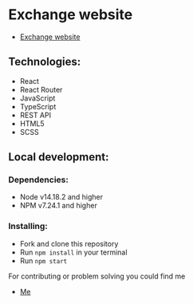 # Exchange website

- [Exchange website]()

## Technologies:
* React
* React Router
* JavaScript
* TypeScript
* REST API
* HTML5
* SCSS

## Local development:
### Dependencies:
* Node v14.18.2 and higher
* NPM v7.24.1 and higher

### Installing:
* Fork and clone this repository
* Run `npm install` in your terminal
* Run `npm start`

For contributing or problem solving you could find me
- [Me](https://github.com/GoDfreE25)